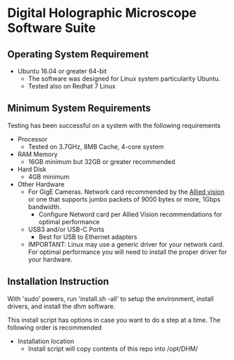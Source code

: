 # Digital Holographic Microscope Software Suite

##  Operating System Requirement
*  Ubuntu 16.04 or greater 64-bit
   -  The software was designed for Linux system particularity Ubuntu.
   -  Tested also on Redhat 7 Linux

##  Minimum System Requirements
Testing has been successful on a system with the following requirements

* Processor
  -  Tested on 3.7GHz, 8MB Cache, 4-core system
* RAM Memory
  -  16GB minimum but 32GB or greater recommended
* Hard Disk
  -  4GB minimum
* Other Hardware
  -  For GigE Cameras.  Network card recommended by the [Allied vision](https://www.alliedvision.com/fileadmin/content/documents/products/cameras/various/installation-manual/GigE_Installation_Manual.pdf) or one that supports 
     jumbo packets of 9000 bytes or more, 1Gbps bandwidth.
     -  Configure Netword card per Allied Vision recommendations for optimal performance
  -  USB3 and/or USB-C Ports
     -  Best for USB to Ethernet adapters
  -  IMPORTANT:  Linux may use a generic driver for your network card.  For optimal performance you will need to install the proper driver for your hardware.

## Installation Instruction
With 'sudo' powers, run 'install.sh -all' to setup the environment, install drivers, and install the dhm software.

This install script has options in case you want to do a step at a time.  The following order is recommended

* Installation location
  - Install script will copy contents of this repo into /opt/DHM/

